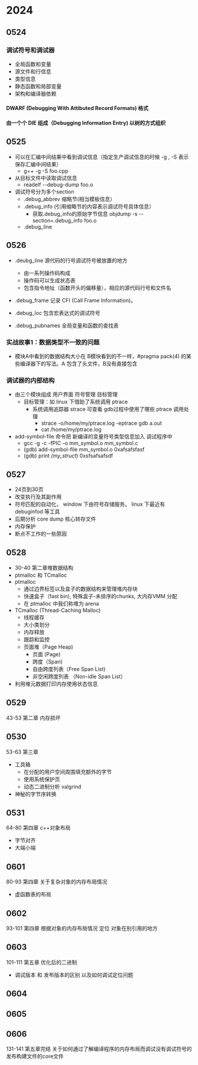 # 2024

## 0524
### 调试符号和调试器
- 全局函数和变量
- 源文件和行信息
- 类型信息
- 静态函数和局部变量
- 架构和编译器依赖
#### DWARF (Debugging With Attibuted Record Formats) 格式
#### 由一个个 DIE 组成（Debugging Information Entry) 以树的方式组织

## 0525
- 可以在汇编中间结果中看到调试信息（指定生产调试信息的时候 -g , -S 表示保存汇编中间结果）
    - g++ -g -S foo.cpp
- 从目标文件中读取调试信息
    - readelf --debug-dump foo.o
- 调试符号分为多个section
    - .debug_abbrev 缩略节(相当模板信息）
    - .debug_info (引用缩略节的内容表示调试符号具体信息）
        - 获取.debug_info的原始字节信息 objdump -s --section=.debug_info foo.o
    - .debug_line 


## 0526
- .deubg_line 源代码的行号调试符号被放置的地方
    - 由一系列操作码构成
    - 操作码可以生成状态表
    - 包含指令地址（函数开头的偏移量），相应的源代码行号和文件名

- .debug_frame 记录 CFI (Call Frame Information)。 
- .debug_loc 包含宏表达式的调试符号
- .debug_pubnames 全局变量和函数的查找表

### 实战故事1：数据类型不一致的问题
- 模块A中看到的数据结构大小在 B模块看到的不一样，#pragma pack(4) 的某些编译器下的写法。A 包含了头文件，B没有直接包含
### 调试器的内部结构
- 由三个模块组成 用户界面 符号管理 目标管理
    - 目标管理：如 linux 下借助了系统调用 ptrace
        - 系统调用追踪器 strace 可查看 gdb过程中使用了哪些 ptrace 调用处理
            - strace -o/home/my/ptrace.log -eptrace gdb a.out
            - cat /home/my/ptrace.log 
- add-symbol-file 命令把 新编译的变量符号类型信息加入 调试程序中
    - gcc -g -c -fPIC -o mm_symbol.o mm_symbol.c
    - (gdb) add-symbol-file mm_symbol.o 0xafsafsfasf
    - (gdb) print *(my_struct*) 0xsfsafsafsdf

## 0527
- 24页到30页
- 改变执行及其副作用
- 符号匹配的自动化， window 下由符号存储服务。 linux 下最近有  debuginfod 等工具
- 后期分析 core dump 核心转存文件
- 内存保护
- 断点不工作的一些原因

## 0528
- 30-40 第二章堆数据结构
- ptmalloc 和 TCmalloc
- ptmalloc
    - 通过边界标签以及盒子的数据结构来管理堆内存块
    - 快速盒子（fast bin), 特殊盒子-未排序的chunks, 大内存VMM 分配
    - 在 ptmalloc 中我们称堆为 arena
- TCmalloc (Thread-Caching Malloc)
    - 线程缓存
    - 大小类划分
    - 内存释放
    - 跟踪和监控
    - 页面堆（Page Heap)
        - 页面 (Page)
        - 跨度（Span)
        - 自由跨度列表（Free Span List)
        - 非空闲跨度列表 （Non-idle Span List）
- 利用堆元数据打印内存使用状态信息

## 0529 
43-53 第二章 内存损坏

## 0530
53-63 第三章
- 工具箱
    - 在分配的用户空间周围填充额外的字节
    - 使用系统保护页
    - 动态二进制分析 valgrind 
- 神秘的字节序转换

## 0531
64-80 第四章 c++对象布局
- 字节对齐
- 大端小端

## 0601
80-93 第四章 关于复杂对象的内存布局情况
- 虚函数表的布局

## 0602
93-101 第四章 根据对象的内存布局情况 定位 对象在别引用的地方

## 0603
101-111 第五章 优化后的二进制
- 调试版本 和 发布版本的区别 以及如何调试定位问题

## 0604

## 0605

## 0606
131-141 第五章完结 关于如何通过了解编译程序的内存布局而调试没有调试符号的发布构建文件的core文件

